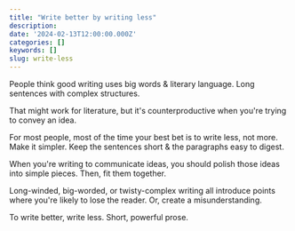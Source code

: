 ```yaml
---
title: "Write better by writing less"
description:
date: '2024-02-13T12:00:00.000Z'
categories: []
keywords: []
slug: write-less
---
```


People think good writing uses big words & literary language. Long sentences with complex structures.

That might work for literature, but it's counterproductive when you're trying to convey an idea.

For most people, most of the time your best bet is to write less, not more. Make it simpler. Keep the sentences short & the paragraphs easy to digest.

When you're writing to communicate ideas, you should polish those ideas into simple pieces. Then, fit them together.

Long-winded, big-worded, or twisty-complex writing all introduce points where you're likely to lose the reader. Or, create a misunderstanding.

To write better, write less. Short, powerful prose.
